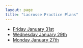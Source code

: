 ```yaml
---
layout: page
title: "Lacrosse Practice Plans"
---
```


* [Friday January 31st](/lacrosse/2014-01-31-practice-plan.html)
* [Wednesday January 29th](/lacrosse/2014-01-29-practice-plan.html)
* [Monday January 27th](/lacrosse/2014-01-27-practice-plan.html)